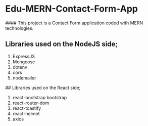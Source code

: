 # Edu-MERN-Contact-Form-App

#### This project is a Contact Form application coded with MERN technologies.

## Libraries used on the NodeJS side;
1. ExpressJS
2. Mongoose
3. dotenv
4. cors
5. nodemailer

## Libraries used on the React side;
1. react-bootstrap bootstrap
2. react-router-dom
3. react-toastify
4. react-helmet
5. axios

